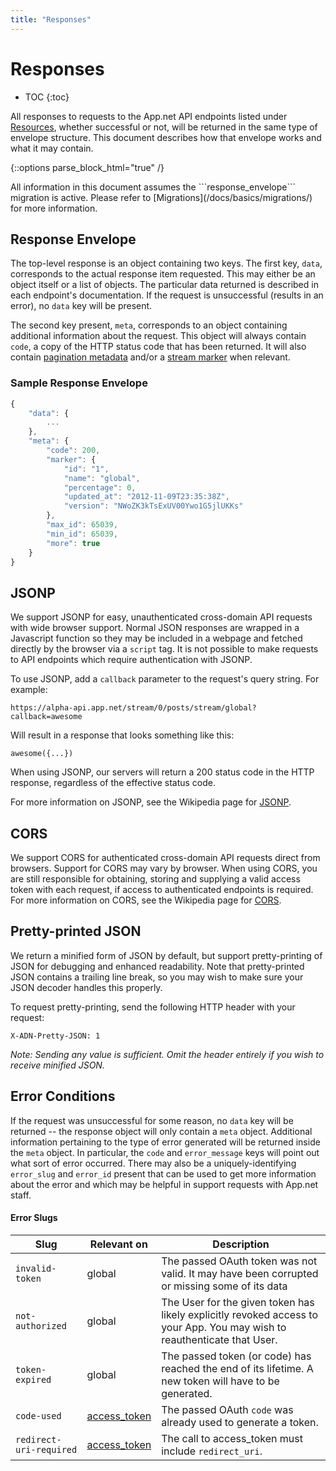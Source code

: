 ```yaml
---
title: "Responses"
---
```


# Responses

* TOC
{:toc}

All responses to requests to the App.net API endpoints listed under [Resources](/docs/resources/), whether successful or not, will be returned in the same type of envelope structure. This document describes how that envelope works and what it may contain.

{::options parse_block_html="true" /}
<div class="alert alert-info alert-block">
All information in this document assumes the ```response_envelope``` migration is active. Please refer to [Migrations](/docs/basics/migrations/) for more information.
</div>

## Response Envelope

The top-level response is an object containing two keys. The first key, ```data```, corresponds to the actual response item requested. This may either be an object itself or a list of objects. The particular data returned is described in each endpoint's documentation. If the request is unsuccessful (results in an error), no ```data``` key will be present.

The second key present, ```meta```, corresponds to an object containing additional information about the request. This object will always contain ```code```, a copy of the HTTP status code that has been returned. It will also contain [pagination metadata](/docs/basics/pagination/#response-metadata) and/or a [stream marker](/docs/resources/stream-marker/) when relevant.

### Sample Response Envelope
~~~ js
{
    "data": {
        ...
    },
    "meta": {
        "code": 200,
        "marker": {
            "id": "1",
            "name": "global",
            "percentage": 0,
            "updated_at": "2012-11-09T23:35:38Z",
            "version": "NWoZK3kTsExUV00Ywo1G5jlUKKs"
        },
        "max_id": 65039,
        "min_id": 65039,
        "more": true
    }
}
~~~

## JSONP

We support JSONP for easy, unauthenticated cross-domain API requests with wide browser support. Normal JSON responses are wrapped in a Javascript function so they may be included in a webpage and fetched directly by the browser via a `script` tag. It is not possible to make requests to API endpoints which require authentication with JSONP.

To use JSONP, add a `callback` parameter to the request's query string. For example:

    https://alpha-api.app.net/stream/0/posts/stream/global?callback=awesome

Will result in a response that looks something like this:

    awesome({...})

When using JSONP, our servers will return a 200 status code in the HTTP response, regardless of the effective status code.

For more information on JSONP, see the Wikipedia page for [JSONP](http://en.wikipedia.org/wiki/JSONP).

## CORS

We support CORS for authenticated cross-domain API requests direct from browsers. Support for CORS may vary by browser. When using CORS, you are still responsible for obtaining, storing and supplying a valid access token with each request, if access to authenticated endpoints is required. For more information on CORS, see the Wikipedia page for [CORS](http://en.wikipedia.org/wiki/Cross-origin_resource_sharing).

## Pretty-printed JSON

We return a minified form of JSON by default, but support pretty-printing of JSON for debugging and enhanced readability. Note that pretty-printed JSON contains a trailing line break, so you may wish to make sure your JSON decoder handles this properly.

To request pretty-printing, send the following HTTP header with your request:

    X-ADN-Pretty-JSON: 1

*Note: Sending any value is sufficient. Omit the header entirely if you wish to receive minified JSON.*

## Error Conditions

If the request was unsuccessful for some reason, no ```data``` key will be returned -- the response object will only contain a ```meta``` object. Additional information pertaining to the type of error generated will be returned inside the ```meta``` object. In particular, the ```code``` and ```error_message``` keys will point out what sort of error occurred. There may also be a uniquely-identifying ```error_slug``` and ```error_id``` present that can be used to get more information about the error and which may be helpful in support requests with App.net staff.

#### Error Slugs

<table class='table table-striped'>
    <thead>
        <tr>
            <th>Slug</th>
            <th>Relevant on</th>
            <th>Description</th>
        </tr>
    </thead>
    <tbody>
        <tr>
            <td><code>invalid-token</code></td>
            <td>global</td>
            <td>The passed OAuth token was not valid. It may have been corrupted or missing some of its data</td>
        </tr>
        <tr>
            <td><code>not-authorized</code></td>
            <td>global</td>
            <td>The User for the given token has likely explicitly revoked access to your App. You may wish to reauthenticate that User.</td>
        </tr>
        <tr>
            <td><code>token-expired</code></td>
            <td>global</td>
            <td>The passed token (or code) has reached the end of its lifetime. A new token will have to be generated.</td>
        </tr>
        <tr>
            <td><code>code-used</code></td>
            <td><a href="/docs/authentication/flows/web/">access_token</a></td>
            <td>The passed OAuth <code>code</code> was already used to generate a token.</td>
        </tr>
        <tr>
            <td><code>redirect-uri-required</code></td>
            <td><a href="/docs/authentication/flows/web/">access_token</a></td>
            <td>The call to access_token must include <code>redirect_uri</code>.</td>
        </tr>
    </tbody>
</table>